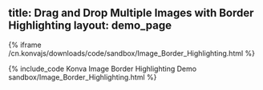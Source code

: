 title: Drag and Drop Multiple Images with Border Highlighting
layout: demo_page
---

{% iframe /cn.konvajs/downloads/code/sandbox/Image_Border_Highlighting.html %}

{% include_code Konva Image Border Highlighting Demo sandbox/Image_Border_Highlighting.html %}

